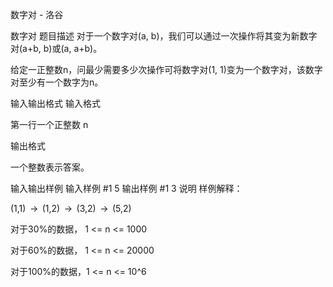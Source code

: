 



数字对 - 洛谷














数字对
题目描述
对于一个数字对(a, b)，我们可以通过一次操作将其变为新数字对(a+b, b)或(a, a+b)。

给定一正整数n，问最少需要多少次操作可将数字对(1, 1)变为一个数字对，该数字对至少有一个数字为n。

输入输出格式
输入格式

第一行一个正整数 n

输出格式

一个整数表示答案。

输入输出样例
输入样例 #1
5
输出样例 #1
3
说明
样例解释：

(1,1)  →  (1,2)  →  (3,2)  →  (5,2)

对于30%的数据， 1 <= n <= 1000

对于60%的数据， 1 <= n <= 20000

对于100%的数据，1 <= n <= 10^6








